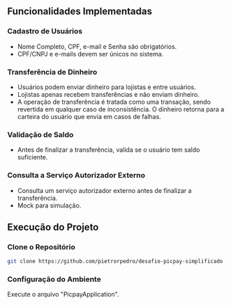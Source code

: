 ## Funcionalidades Implementadas

### Cadastro de Usuários

- Nome Completo, CPF, e-mail e Senha são obrigatórios.
- CPF/CNPJ e e-mails devem ser únicos no sistema.

### Transferência de Dinheiro

- Usuários podem enviar dinheiro para lojistas e entre usuários.
- Lojistas apenas recebem transferências e não enviam dinheiro.
- A operação de transferência é tratada como uma transação, sendo revertida em qualquer caso de inconsistência. O dinheiro retorna para a carteira do usuário que envia em casos de falhas.

### Validação de Saldo

- Antes de finalizar a transferência, valida se o usuário tem saldo suficiente.

### Consulta a Serviço Autorizador Externo

- Consulta um serviço autorizador externo antes de finalizar a transferência.
- Mock para simulação.

## Execução do Projeto

### Clone o Repositório

```bash
git clone https://github.com/pietrorpedro/desafio-picpay-simplificado
```

### Configuração do Ambiente

Execute o arquivo "PicpayApplication".
